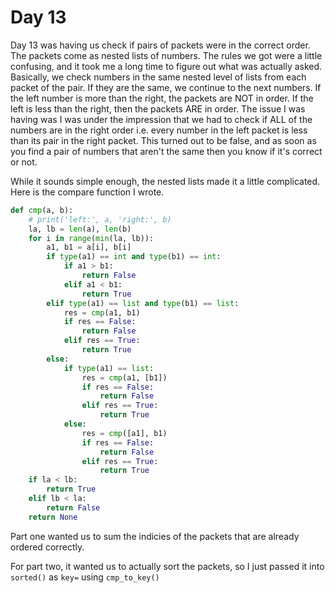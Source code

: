 # Day 13

Day 13 was having us check if pairs of packets were in the correct order. The packets come as nested lists of numbers. The rules we got were a little confusing, and it took me a long time to figure out what was actually asked. Basically, we check numbers in the same nested level of lists from each packet of the pair. If they are the same, we continue to the next numbers. If the left number is more than the right, the packets are NOT in order. If the left is less than the right, then the packets ARE in order. The issue I was having was I was under the impression that we had to check if ALL of the numbers are in the right order i.e. every number in the left packet is less than its pair in the right packet. This turned out to be false, and as soon as you find a pair of numbers that aren't the same then you know if it's correct or not.

While it sounds simple enough, the nested lists made it a little complicated. Here is the compare function I wrote.
```python
def cmp(a, b):
    # print('left:', a, 'right:', b)
    la, lb = len(a), len(b)
    for i in range(min(la, lb)):
        a1, b1 = a[i], b[i]
        if type(a1) == int and type(b1) == int:
            if a1 > b1:
                return False
            elif a1 < b1:
                return True
        elif type(a1) == list and type(b1) == list:
            res = cmp(a1, b1)
            if res == False:
                return False
            elif res == True:
                return True
        else:
            if type(a1) == list:
                res = cmp(a1, [b1])
                if res == False:
                    return False
                elif res == True:
                    return True
            else:
                res = cmp([a1], b1)
                if res == False:
                    return False
                elif res == True:
                    return True
    if la < lb:
        return True
    elif lb < la:
        return False
    return None
```
Part one wanted us to sum the indicies of the packets that are already ordered correctly.

For part two, it wanted us to actually sort the packets, so I just passed it into `sorted()` as `key=` using `cmp_to_key()`
